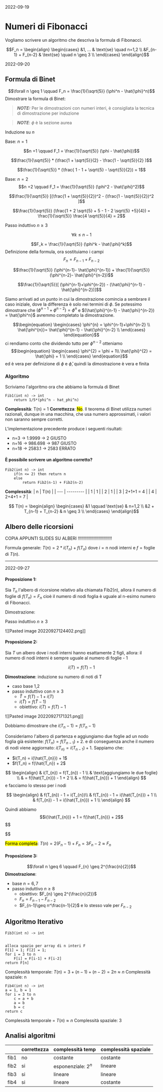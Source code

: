 2022-09-19

# Numeri di Fibonacci

Vogliamo scrivere un algoritmo che descriva la formula di Fibonacci.

$$F_n = 
\begin{align}
  \begin{cases}
  &1, ... & \text{se} \quad n=1,2 \\
  &F_{n-1} + F_{n-2} & \text{se} \quad n \geq 3 \\
  \end{cases}
\end{align}$$


2022-09-20

## Formula di Binet

$$\forall n \geq 1 \qquad F_n = \frac{1}{\sqrt{5}} (\phi^n - \hat{\phi}^n)$$
Dimostrare la formula di Binet:

> **_NOTE:_**  Per le dimostrazioni con numeri interi, è consigliata la tecnica di dimostrazione per induzione

> **_NOTE_**: $\phi$ è la sezione aurea

Induzione su $n$

Base: $n=1$

$$n =1 \qquad F_1 = \frac{1}{\sqrt{5}} (\phi - \hat{\phi})$$

$$\frac{1}{\sqrt{5}} * (\frac{1 + \sqrt{5}}{2} - \frac{1 - \sqrt{5}}{2} )$$

$$\frac{1}{\sqrt{5}} * (\frac{ 1 - 1 + \sqrt{5} - \sqrt{5}}{2}) = 1$$

Base: $n = 2$
$$n =2 \qquad F_1 = \frac{1}{\sqrt{5}} (\phi^2 - \hat{\phi}^2)$$

$$\frac{1}{\sqrt{5}} [(\frac{1 + \sqrt{5}}{2})^2 - (\frac{1 - \sqrt{5}}{2})^2 ]$$

$$\frac{1}{\sqrt{5}} (\frac{1 + 2 \sqrt{5} + 5 - 1 - 2 \sqrt{5} +5}{4}) = \frac{1}{\sqrt{5}} \frac{4 \sqrt{5}}{4} = 2$$

Passo induttivo $n \geq 3$

$$\forall k \leq n -1$$

$$F_k = \frac{1}{\sqrt{5}} (\phi^k - \hat{\phi}^k)$$
Definizione della formula, ora sostituiamo i campi
$$F_{n}= F_{n-1}+ F_{n-2}$$

$$\frac{1}{\sqrt{5}} (\phi^{n-1}- \hat{\phi}^{n-1}) + \frac{1}{\sqrt{5}} (\phi^{n-2}- \hat{\phi}^{n-2})$$

$$\frac{1}{\sqrt{5}}[ (\phi^{n-1}+\phi^{n-2}) - (\hat{\phi}^{n-1} - \hat{\phi}^{n-2})]$$

Siamo arrivati ad un punto in cui la dimostrazione comincia a sembrare il caso iniziale, dove la differenza è solo nei termini di $\phi$. 
Se potessimo dimostrare che $(\phi^{n-1}+\phi^{n-2}) = \phi^n$ e $(\hat{\phi}^{n-1} - \hat{\phi}^{n-2}) = \hat{\phi^n}$ avremmo completato la dimostrazione. 

$$\begin{equation}
  \begin{cases}
   \phi^{n} = \phi^{n-1}+\phi^{n-2} \\
   \hat{\phi^{n}}= \hat{\phi}^{n-1} - \hat{\phi}^{n-2} \\
  \end{cases}
\end{equation}$$
ci rendiamo conto che dividendo tutto per $\phi^{n-2}$ otteniamo
$$\begin{equation}
  \begin{cases}
  \phi^{2} = \phi + 1\\
  \hat{\phi}^{2} = \hat{\phi} + 1 \\
  \end{cases}
\end{equation}$$
ed è vera per definizione di $\phi$ e $\hat{\phi}$, quindi la dimostrazione è vera e finita


### Algoritmo 
Scriviamo l'algoritmo ora che abbiamo la formula di Binet

```F#
Fib1(int n) -> int 
	return 1/5*(phi^n - hat_phi^n)
```

**Complessità**: T(n) = 1
**Correttezza**: <mark>No</mark>. Il teorema di Binet utilizza numeri razionali, dunque in una macchina, che usa numero approssimati, i valori non saranno sempre corretti.

L'implementazione precedente produce i seguenti risultati:
- n=3 -> 1.9999 -> 2 GIUSTO
- n=16 -> 986.698 -> 987 GIUSTO
- n=18 -> 2583.1 -> 2583 ERRATO

#### È possibile scrivere un algoritmo corretto?

```F#
Fib2(int n) -> int
	if(n <= 2) then return n
	else
		return Fib2(n-1) + Fib2(n-2)
```

**Complessità**: 
| n   | T(n)      |
| --- | --------- |
| 1   | 1         |
| 2   | 1         |
| 3   | 2+1+1 = 4 |
| 4   | 2+4+1 = 7 |

$$
T(n) = 
	\begin{align}
	  \begin{cases}
	    &1 \qquad \text{se} & n=1,2 \\
	    &2 + T_{n-1} + T_{n-2} & n \geq 3 \\
	  \end{cases}
	\end{align}$$


## Albero delle ricorsioni

COPIA APPUNTI SLIDES SU ALBERI !!!!!!!!!!!!!!!!!!!!!!!!!!!!


Formula generale: $T(n) = 2 * i(T_{n}) + f(T_{n})$ dove $i = \text{n}$ nodi interni e $f = \text{foglie}$ di $T(n)$. 

--- 

2022-09-27

#### Proposizione 1:
Sia $T_n$ l'albero di ricorsione relativo alla chiamata $\text{Fib2}(n)$, allora il numero di foglie di $f(T_n) = F_n$ cioè il numero di nodi foglia è uguale al n-esimo numero di Fibonacci. 

Dimostrazione: 

Passo induttivo $n \geq 3$

![[Pasted image 20220927124402.png]]

#### Proposizione 2:
Sia $T$ un albero dove i nodi interni hanno esattamente 2 figli, allora: il numero di nodi interni è sempre uguale al numero di foglie - 1

$$i(T) = f(T)-1$$

**Dimostrazione**: induzione su numero di noti di T

- caso base 1,2
- passo induttivo con $n \geq 3$
	- $\hat{T} = f(T) - 1 + i(T)$
	- $i(\hat{T}) = f(\hat{T} -1)$
	- obiettivo: $i(T) = f(T)-1$

![[Pasted image 20220927171321.png]]

Dobbiamo dimostrare che $i(T_{n}-1) = f(T_{n}-1)$

Consideriamo l'albero di partenza e aggiungiamo due foglie ad un nodo foglia già esistente: $f(T_{n}) = f(T_{n-1}) + 2$.
e di conseguenza anche il numero di nodi viene aggiornato: $i(T_{n)}= i(T_{n-1}) +1$.
Sappiamo che: 
- $i(T_n) = i(\hat{T_{n}}) + 1$
- $f(T_n) = f(\hat{T_n}) + 2$


$$
\begin{align}
& i(T_{n}) =  f(T_{n}) - 1 \\
& \text{aggiungiamo le due foglie} \\
& = f(\hat{T_{n}}) - 1 + 2 \\
& = f(\hat{T_{n}}) + 1
\end{align}
$$
e facciamo lo stesso per i nodi

$$
\begin{align}
& f(T_{n}) - 1 = i(T_{n})\\
& f(T_{n}) - 1 = i(\hat{T_{n}}) + 1 \\
& f(T_{n}) - 1 = i(\hat{T_{n}}) + 1 \\
\end{align}
$$

Quindi abbiamo 
$$i(\hat{T_{n})} + 1 = f(\hat{T_{n})} + 2$$
$$

$$

<mark>Forma completa</mark>: $T(n) = 2(F_n - 1) + F_n = 3F_{n} - 2 \approx F_n$  

#### Proposizione 3:
$$\forall n \geq 6 \qquad F_{n} \geq 2^{\frac{n}{2}}$$
**Dimostrazione**:
- base $n=6,7$
- passo induttivo $n \geq 8$
	- obiettivo: $F_{n} \geq 2^{\frac{n}{2}}$
	- $F_n = F_{n-1} - F_{n-2}$
	- $F_{n-1}\geq n^\frac{n-1}{2}$ e lo stesso vale per $F_{n-2}$


## Algoritmo Iterativo

```pseudo
Fib3(int n) -> int


alloca spazio per array di n interi F
F[1] = 1; F[2] = 1;
for i = 3 to n
	F[i] = F[i-1] + F[i-2]
return F[n] 
```

Complessità temporale: $T(n) = 3 + (n-1) + (n-2) = 2n \approx n$
Complessità spaziale: n


```pseudo
Fib4(int n) -> int
a = 1, b = 1
for i = 3 to n
	c = a + b
	a = b
	b = c
return c
```

Complessità temporale = $T(n) \approx n$
Complessità spaziale: 3


## Analisi algoritmi 

|      | correttezza | complessità temp    | complessità spaziale |
| ---- | ----------- | ------------------- | -------------------- |
| fib1 | no          | costante            | costante             |
| fib2 | si          | esponenziale: $2^n$ | lineare              |
| fib3 | si          | lineare             | lineare              |
| fib4 | si          | lineare             | costante             |
